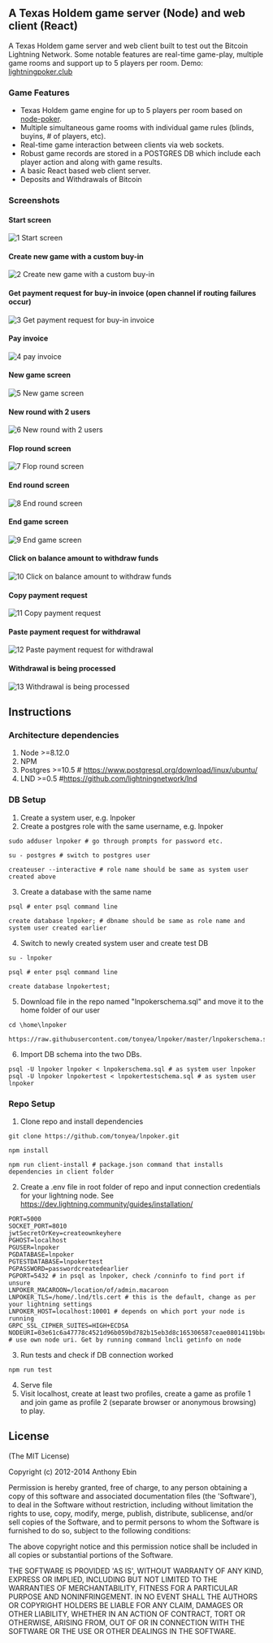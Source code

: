 ## A Texas Holdem game server (Node) and web client (React)

A Texas Holdem game server and web client built to test out the Bitcoin Lightning Network. Some notable features
are real-time game-play, multiple game rooms and support up to 5 players per room. Demo: [lightningpoker.club](lightningpoker.club)

### Game Features

- Texas Holdem game engine for up to 5 players per room based on [node-poker](https://github.com/mjhbell/node-poker).
- Multiple simultaneous game rooms with individual game rules (blinds, buyins, # of players, etc).
- Real-time game interaction between clients via web sockets.
- Robust game records are stored in a POSTGRES DB which include each player action and along with game results.
- A basic React based web client server.
- Deposits and Withdrawals of Bitcoin

### Screenshots
#### Start screen
![1 Start screen](https://i.imgur.com/Z2miFpx.png)
#### Create new game with a custom buy-in
![2 Create new game with a custom buy-in](https://i.imgur.com/XGegHNu.png)
#### Get payment request for buy-in invoice (open channel if routing failures occur)
![3 Get payment request for buy-in invoice](https://i.imgur.com/1uzRBwP.png)
#### Pay invoice
![4 pay invoice](https://i.imgur.com/BQdd82g.png)
#### New game screen
![5 New game screen](https://i.imgur.com/EXZWXVJ.png)
#### New round with 2 users 
![6 New round with 2 users](https://i.imgur.com/VpUbDNV.png)
#### Flop round screen
![7 Flop round screen](https://i.imgur.com/6l41ICi.png)
#### End round screen
![8 End round screen](https://i.imgur.com/CYxmmfv.png)
#### End game screen
![9 End game screen](https://i.imgur.com/dfnaBum.png)
#### Click on balance amount to withdraw funds
![10 Click on balance amount to withdraw funds](https://i.imgur.com/m63osHi.png)
#### Copy payment request
![11 Copy payment request](https://i.imgur.com/S1jf6nJ.png)
#### Paste payment request for withdrawal
![12 Paste payment request for withdrawal](https://i.imgur.com/BCiWBio.png)
#### Withdrawal is being processed
![13 Withdrawal is being processed](https://i.imgur.com/b5S5pkX.png)

## Instructions

### Architecture dependencies

1. Node >=8.12.0
2. NPM
3. Postgres >=10.5 # https://www.postgresql.org/download/linux/ubuntu/
4. LND >=0.5 #https://github.com/lightningnetwork/lnd

### DB Setup

1. Create a system user, e.g. lnpoker
2. Create a postgres role with the same username, e.g. lnpoker

```
sudo adduser lnpoker # go through prompts for password etc.

su - postgres # switch to postgres user

createuser --interactive # role name should be same as system user created above

```

3. Create a database with the same name

```
psql # enter psql command line

create database lnpoker; # dbname should be same as role name and system user created earlier

```

4. Switch to newly created system user and create test DB

```
su - lnpoker

psql # enter psql command line

create database lnpokertest;
```

5. Download file in the repo named "lnpokerschema.sql" and move it to the home folder of our user

```
cd \home\lnpoker

https://raw.githubusercontent.com/tonyea/lnpoker/master/lnpokerschema.sql
```

6. Import DB schema into the two DBs.

```
psql -U lnpoker lnpoker < lnpokerschema.sql # as system user lnpoker
psql -U lnpoker lnpokertest < lnpokertestschema.sql # as system user lnpoker
```

### Repo Setup

1. Clone repo and install dependencies

```
git clone https://github.com/tonyea/lnpoker.git

npm install

npm run client-install # package.json command that installs dependencies in client folder
```

2. Create a .env file in root folder of repo and input connection credentials for your lightning node. See https://dev.lightning.community/guides/installation/

```
PORT=5000
SOCKET_PORT=8010
jwtSecretOrKey=createownkeyhere
PGHOST=localhost
PGUSER=lnpoker
PGDATABASE=lnpoker
PGTESTDATABASE=lnpokertest
PGPASSWORD=passwordcreatedearlier
PGPORT=5432 # in psql as lnpoker, check /conninfo to find port if unsure
LNPOKER_MACAROON=/location/of/admin.macaroon
LNPOKER_TLS=/home/.lnd/tls.cert # this is the default, change as per your lightning settings
LNPOKER_HOST=localhost:10001 # depends on which port your node is running
GRPC_SSL_CIPHER_SUITES=HIGH+ECDSA
NODEURI=03e61c6a47778c4521d96b059bd782b15eb3d8c165306587ceae08014119bbc4cc@localhost:10011 # use own node uri. Get by running command lncli getinfo on node
```

3. Run tests and check if DB connection worked

```
npm run test
```

4. Serve file
5. Visit localhost, create at least two profiles, create a game as profile 1 and join game as profile 2 (separate browser or anonymous browsing) to play.

## License

(The MIT License)

Copyright (c) 2012-2014 Anthony Ebin

Permission is hereby granted, free of charge, to any person obtaining
a copy of this software and associated documentation files (the
'Software'), to deal in the Software without restriction, including
without limitation the rights to use, copy, modify, merge, publish,
distribute, sublicense, and/or sell copies of the Software, and to
permit persons to whom the Software is furnished to do so, subject to
the following conditions:

The above copyright notice and this permission notice shall be
included in all copies or substantial portions of the Software.

THE SOFTWARE IS PROVIDED 'AS IS', WITHOUT WARRANTY OF ANY KIND,
EXPRESS OR IMPLIED, INCLUDING BUT NOT LIMITED TO THE WARRANTIES OF
MERCHANTABILITY, FITNESS FOR A PARTICULAR PURPOSE AND NONINFRINGEMENT.
IN NO EVENT SHALL THE AUTHORS OR COPYRIGHT HOLDERS BE LIABLE FOR ANY
CLAIM, DAMAGES OR OTHER LIABILITY, WHETHER IN AN ACTION OF CONTRACT,
TORT OR OTHERWISE, ARISING FROM, OUT OF OR IN CONNECTION WITH THE
SOFTWARE OR THE USE OR OTHER DEALINGS IN THE SOFTWARE.
